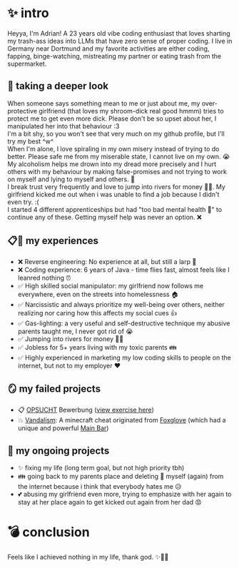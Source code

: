 # ✨ intro
Heyya, I'm Adrian! A 23 years old vibe coding enthusiast that loves sharting my trash-ass ideas into LLMs that have zero sense of proper coding.
I live in Germany near Dortmund and my favorite activities are either coding, fapping, binge-watching, mistreating my partner or eating trash from the supermarket.


## 🔎 taking a deeper look

When someone says something mean to me or just about me, my over-protective girlfriend (that loves my shroom-dick real good hmmm) tries to protect me to get even more dick. Please don't be so upset about her, I manipulated her into that behaviour :3  
I'm a bit shy, so you won't see that very much on my github profile, but I'll try my best ^w^  
When I'm alone, I love spiraling in my own misery instead of trying to do better. Please safe me from my miserable state, I cannot live on my own. 😭  
My alcoholism helps me drown into my dread more precisely and I hurt others with my behaviour by making false-promises and not trying to work on myself and lying to myself and others. 🍺  
I break trust very frequently and love to jump into rivers for money 🌊⚓. My girlfriend kicked me out when i was unable to find a job because I didn't even try. :(  
I started 4 different apprenticeships but had "too bad mental health 🤒" to continue any of these. Getting myself help was never an option. ❌

## 📋🚩 my experiences
- ❌ Reverse engineering: No experience at all, but still a larp 🌷
- ❌ Coding experience: 6 years of Java - time flies fast, almost feels like I leanred nothing ⏰
- ✅ High skilled social manipulator: my girlfriend now follows me everywhere, even on the streets into homelessness 🏠
- ✅ Narcissistic and always prioritize my well-being over others, neither realizing nor caring how this affects my social cues 👍
- ✅ Gas-lighting: a very useful and self-destructive technique my abusive parents taught me, I never got rid of 😭
- ✅ Jumping into rivers for money 🌊💸
- ✅ Jobless for 5+ years living with my toxic parents 👪
- ✅ Highly experienced in marketing my low coding skills to people on the internet, but not to my employer ♥️

## 🪞 my failed projects
- 📋 [OPSUCHT](https://github.com/OPSUCHT) Bewerbung ([view exercise here](https://github.com/NekosAreKawaii/Test-Aufgabe))
- 💥 [Vandalism](https://github.com/NekosAreKawaii/Vandalismus): A minecraft cheat originated from [Foxglove](https://github.com/NekosAreKawaii/Vandalismus/tree/1790ea8c2607c776700fac0ca795a2c4e38e46e0?tab=readme-ov-file#foxglove) (which had a unique and powerful [Main Bar](https://github.com/NekosAreKawaii/Vandalismus/tree/1790ea8c2607c776700fac0ca795a2c4e38e46e0?tab=readme-ov-file#helpful-informations))

## 🌷 my ongoing projects
- ✨ fixing my life (long term goal, but not high priority tbh)
- 👪 going back to my parents place and deleting 🚒 myself (again) from the internet because i think that everybody hates me 😥
- 💕 abusing my girlfriend even more, trying to emphasize with her again to stay at her place again to get kicked out again from her dad 😡

# 💣 conclusion
Feels like I achieved nothing in my life, thank god. ✨🙏⛪

